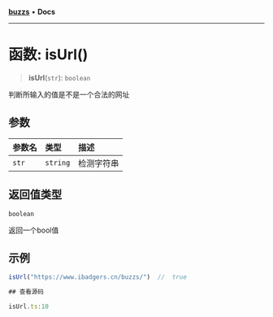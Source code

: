 [**buzzs**](../README.md) • **Docs**

***

# 函数: isUrl()

> **isUrl**(`str`): `boolean`

判断所输入的值是不是一个合法的网址

## 参数

| 参数名 | 类型 | 描述 |
| :------ | :------ | :------ |
| `str` | `string` | 检测字符串 |

## 返回值类型

`boolean`

返回一个bool值

## 示例

```ts
isUrl("https://www.ibadgers.cn/buzzs/")  //  true

## 查看源码

isUrl.ts:10
